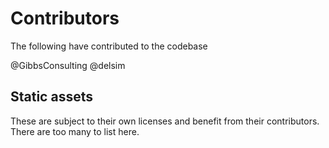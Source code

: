 # Contributors

The following have contributed to the codebase

@GibbsConsulting
@delsim

## Static assets

These are subject to their own licenses and benefit from their contributors. There are too many to list here.